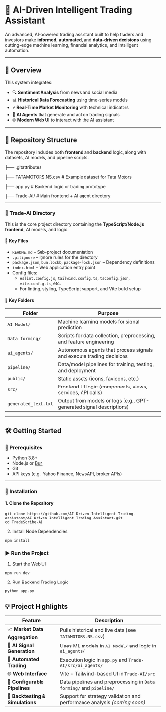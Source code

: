 # 🚀 AI-Driven Intelligent Trading Assistant

An advanced, AI-powered trading assistant built to help traders and investors make **informed**, **automated**, and **data-driven decisions** using cutting-edge machine learning, financial analytics, and intelligent automation.

---

## 🧭 Overview

This system integrates:
- 🔍 **Sentiment Analysis** from news and social media  
- 📊 **Historical Data Forecasting** using time-series models  
- ⚡ **Real-Time Market Monitoring** with technical indicators  
- 🤖 **AI Agents** that generate and act on trading signals  
- 🌐 **Modern Web UI** to interact with the AI assistant

---

## 📁 Repository Structure

The repository includes both **frontend** and **backend** logic, along with datasets, AI models, and pipeline scripts.

├── .gitattributes

├── TATAMOTORS.NS.csv # Example dataset for Tata Motors

├── app.py # Backend logic or trading prototype

├── Trade-AI/ # Main frontend + AI agent directory


---

### 📂 Trade-AI Directory

This is the core project directory containing the **TypeScript/Node.js frontend**, AI models, and logic.

#### 📄 Key Files

- `README.md` – Sub-project documentation  
- `.gitignore` – Ignore rules for the directory  
- `package.json`, `bun.lockb`, `package-lock.json` – Dependency definitions  
- `index.html` – Web application entry point  
- Config files:  
  - `eslint.config.js`, `tailwind.config.ts`, `tsconfig.json`, `vite.config.ts`, etc.  
  - For linting, styling, TypeScript support, and Vite build setup  

#### 📁 Key Folders

| Folder            | Purpose                                                                 |
|------------------|-------------------------------------------------------------------------|
| `AI Model/`       | Machine learning models for signal prediction                          |
| `Data forming/`   | Scripts for data collection, preprocessing, and feature engineering    |
| `ai_agents/`      | Autonomous agents that process signals and execute trading decisions   |
| `pipeline/`       | Data/model pipelines for training, testing, and deployment             |
| `public/`         | Static assets (icons, favicons, etc.)                                  |
| `src/`            | Frontend UI logic (components, views, services, API calls)             |
| `generated_text.txt` | Output from models or logs (e.g., GPT-generated signal descriptions)  |

---

## 🛠 Getting Started

### 🔧 Prerequisites

- Python 3.8+
- Node.js or [Bun](https://bun.sh/)
- Git
- API keys (e.g., Yahoo Finance, NewsAPI, broker APIs)

---

### 🚀 Installation

#### 1. Clone the Repository
```
git clone https://github.com/AI-Driven-Intelligent-Trading-Assistant/AI-Driven-Intelligent-Trading-Assistant.git
cd TradeScribe-AI
```
2. Install Node Dependencies
```
npm install
```

### ▶️ Run the Project

1. Start the Web UI
```
npm run dev
```
2. Run Backend Trading Logic
```
python app.py
```

## 💡 Project Highlights

| Feature                    | Description                                                                 |
|---------------------------|-----------------------------------------------------------------------------|
| 📈 **Market Data Aggregation** | Pulls historical and live data (see `TATAMOTORS.NS.csv`)                      |
| 🧠 **AI Signal Generation**    | Uses ML models in `AI Model/` and logic in `ai_agents/`                         |
| 🤖 **Automated Trading**       | Execution logic in `app.py` and `Trade-AI/src/ai_agents/`                      |
| 🌐 **Web Interface**           | Vite + Tailwind-based UI in `Trade-AI/src`                                     |
| 🔄 **Configurable Pipelines**  | Data pipelines and preprocessing in `Data forming/` and `pipeline/`             |
| 🧪 **Backtesting & Simulations** | Support for strategy validation and performance analysis *(coming soon)*       |
